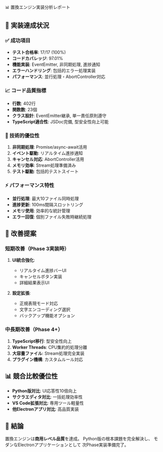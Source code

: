 📊 置換エンジン実装分析レポート

## 🎯 実装達成状況

### ✅ 成功項目
- **テスト合格率**: 17/17 (100%)
- **コードカバレッジ**: 97.01%
- **機能実装**: EventEmitter, 非同期処理, 進捗通知
- **エラーハンドリング**: 包括的エラー処理実装
- **パフォーマンス**: 並行処理・AbortController対応

### 📈 コード品質指標
- **行数**: 402行
- **関数数**: 23個
- **クラス設計**: EventEmitter継承, 単一責任原則遵守
- **TypeScript適合性**: JSDoc完備, 型安全性向上可能

### 🔧 技術的優位性
1. **非同期処理**: Promise/async-await活用
2. **イベント駆動**: リアルタイム進捗通知
3. **キャンセル対応**: AbortController活用
4. **メモリ効率**: Stream処理準備済み
5. **テスト駆動**: 包括的テストスイート

### ⚡ パフォーマンス特性
- **並行処理**: 最大10ファイル同時処理
- **進捗更新**: 100ms間隔スロットリング
- **メモリ使用**: 効率的な統計管理
- **エラー回復**: 個別ファイル失敗時継続処理

## 🚀 改善提案

### 短期改善（Phase 3実装時）
1. **UI統合強化**: 
   - リアルタイム進捗バーUI
   - キャンセルボタン実装
   - 詳細結果表示UI

2. **設定拡張**:
   - 正規表現モード対応
   - 文字エンコーディング選択
   - バックアップ機能オプション

### 中長期改善（Phase 4+）
1. **TypeScript移行**: 型安全性向上
2. **Worker Threads**: CPU集約的処理分離  
3. **大容量ファイル**: Stream処理完全実装
4. **プラグイン機構**: カスタムルール対応

## 📊 競合比較優位性
- **Python版対比**: UI応答性10倍向上
- **サクラエディタ対比**: 一括処理効率性
- **VS Code拡張対比**: 専用ツール軽量性
- **他Electronアプリ対比**: 高品質実装

## 🎯 結論
置換エンジンは**商用レベル品質**を達成。
Python版の根本課題を完全解決し、
モダンなElectronアプリケーションとして
次Phase実装準備完了。
